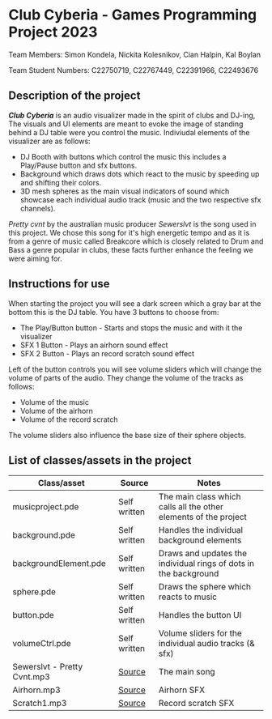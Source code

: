 # Club Cyberia - Games Programming Project 2023

Team Members: Simon Kondela, Nickita Kolesnikov, Cian Halpin, Kal Boylan

Team Student Numbers: C22750719, C22767449, C22391966, C22493676

## Description of the project

***Club Cyberia*** is an audio visualizer made in the spirit of clubs and DJ-ing, The visuals and UI elements are meant to evoke the image of standing behind a DJ table were you control the music.
Indiviudal elements of the visualizer are as follows:

- DJ Booth with buttons which control the music this includes a Play/Pause button and sfx buttons.
- Background which draws dots which react to the music by speeding up and shifting their colors.
- 3D mesh spheres as the main visual indicators of sound which showcase each individual audio track (music and the two respective sfx channels).

*Pretty cvnt* by the australian music producer *Sewerslvt* is the song used in this project. We chose this song for it's high energetic tempo and as it is from a genre of music called Breakcore which is closely related to Drum and Bass a genre popular in clubs, these facts further enhance the feeling we were aiming for.

## Instructions for use

When starting the project you will see a dark screen which a gray bar at the bottom this is the DJ table.
You have 3 buttons to choose from:

- The Play/Button button - Starts and stops the music and with it the visualizer
- SFX 1 Button - Plays an airhorn sound effect 
- SFX 2 Button - Plays an record scratch sound effect

Left of the button controls you will see volume sliders which will change the volume of parts of the audio. They change the volume of the tracks as follows:

- Volume of the music
- Volume of the airhorn
- Volume of the record scratch

The volume sliders also influence the base size of their sphere objects. 

## List of classes/assets in the project 

| Class/asset | Source | Notes |
|-----------|-----------|--------------------|
| musicproject.pde | Self written | The main class which calls all the other elements of the project |
| background.pde | Self written | Handles the individual background elements |
| backgroundElement.pde | Self written | Draws and updates the individual rings of dots in the background |
| sphere.pde | Self written | Draws the sphere which reacts to music |
| button.pde | Self written | Handles the button UI |
| volumeCtrl.pde | Self written | Volume sliders for the individual audio tracks (& sfx) |
| Sewerslvt - Pretty Cvnt.mp3 | [Source](https://www.youtube.com/watch?v=beoNy4MMHTc) | The main song |
| Airhorn.mp3 | [Source](https://www.youtube.com/watch?v=3ABi1zfK4qc&ab_channel=ItzChristy) | Airhorn SFX |
| Scratch1.mp3 | [Source](https://www.youtube.com/watch?v=3Lra0087Rac&ab_channel=CoolSoundFX) | Record scratch SFX |






